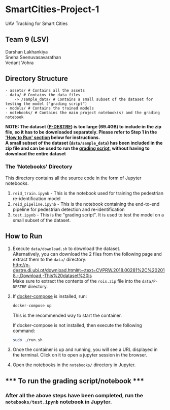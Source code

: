 # SmartCities-Project-1

UAV Tracking for Smart Cities

## Team 9 (LSV)

Darshan Lakhankiya \
Sneha Seenuvasavarathan \
Vedant Vohra

## Directory Structure

    - assets/ # Contains all the assets
    - data/ # Contains the data files
        -> /sample_data/ # Contains a small subset of the dataset for testing the model ("grading script")
    - models/ # Contains the trained models
    - notebooks/ # Contains the main project notebook(s) and the grading notebook

**NOTE: The dataset ([P-DESTRE](http://p-destre.di.ubi.pt/)) is too large (69.4GB) to include in the zip file, so it has to be downloaded separately. Please refer to Step 1 in the ['How to Run' section](#how-to-run) below for instructions.** \
**A small subset of the dataset (`data/sample_data`) has been included in the zip file and can be used to run the [grading script](#to-run-the-grading-script-notebook), without having to download the entire dataset**

### The 'Notebooks' Directory

This directory contains all the source code in the form of Jupyter notebooks.
1. `reid_train.ipynb` - This is the notebook used for training the pedestrian re-identification model
2. `reid_pipeline.ipynb` - This is the notebook containing the end-to-end pipeline for pedestrian detection and  re-identification
3. `test.ipynb` - This is the "grading script". It is used to test the model on a small subset of the dataset.

## How to Run

1. Execute `data/download.sh` to download the dataset. \
   Alternatively, you can download the 2 files from the following page and extract them to the `data/` directory: \
    <http://p-destre.di.ubi.pt/download.html#:~:text=CVPRW.2018.00281%2C%202018.-,Download,-This%20dataset%20is> \
    Make sure to extract the contents of the `rois.zip` file into the `data/P-DESTRE` directory.
2. If [docker-compose](https://docs.docker.com/compose/install/) is installed, run:

   ```bash
   docker-compose up
   ```

   This is the recommended way to start the container.

   If docker-compose is not installed, then execute the following command:

   ```bash
   sudo ./run.sh
   ```

3. Once the container is up and running, you will see a URL displayed in the terminal. Click on it to open a jupyter session in the browser.
4. Open the notebooks in the `notebooks/` directory in Jupyter.

## *** To run the grading script/notebook ***

### After all the above steps have been completed, run the `notebooks/test.ipynb` notebook in Jupyter.
